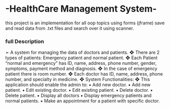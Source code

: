# -HealthCare Management System-

this project is an implementation for all oop topics using forms (jframe)
save and read data from .txt files and search over it using scanner.

### full Description
➢ A system for managing the data of doctors and patients.
❖ There are 2 types of patients: Emergency patient and normal patient.
❖ Each Patient “normal and emergency” has ID, name, address, phone number, gender, symptoms, payment method and diagnosis.
❖ In the case of emergency patient there is room number.
❖ Each doctor has ID, name, address, phone number, and specialty in medicine.
❖ System Functionalities:
❖ This application should enable the admin to:
▪ Add new doctor.
▪ Add new patient.
▪ Edit existing doctor.
▪ Edit existing patient.
▪ Delete doctor.
▪ Delete patient.
▪ Display all doctors
▪ Display emergency patients and normal patients.
▪ Make an appointment for a patient with specific doctor.
